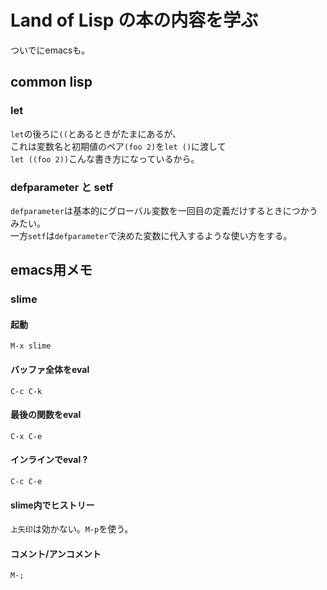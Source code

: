 # Land of Lisp の本の内容を学ぶ

ついでにemacsも。

## common lisp

### let

`let`の後ろに`((`とあるときがたまにあるが、  
これは変数名と初期値のペア`(foo 2)`を`let ()`に渡して  
`let ((foo 2))`こんな書き方になっているから。

### defparameter と setf

`defparameter`は基本的にグローバル変数を一回目の定義だけするときにつかうみたい。  
一方`setf`は`defparameter`で決めた変数に代入するような使い方をする。

## emacs用メモ

### slime

#### 起動
`M-x slime`

#### バッファ全体をeval

`C-c C-k`

#### 最後の関数をeval

`C-x C-e`

#### インラインでeval ?

`C-c C-e`

#### slime内でヒストリー

`上矢印`は効かない。`M-p`を使う。

#### コメント/アンコメント

`M-;`